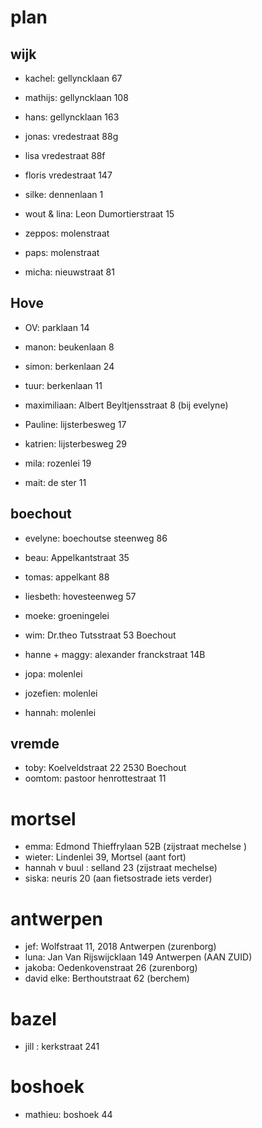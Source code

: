 # plan

## wijk

- kachel: gellyncklaan 67
- mathijs: gellyncklaan 108
- hans: gellyncklaan 163

- jonas: vredestraat 88g
- lisa vredestraat 88f
- floris vredestraat 147
- silke: dennenlaan 1

- wout & lina: Leon Dumortierstraat 15

- zeppos: molenstraat
- paps: molenstraat
- micha: nieuwstraat 81


## Hove

- OV: parklaan 14

- manon: beukenlaan 8
- simon: berkenlaan 24
- tuur: berkenlaan 11

- maximiliaan: Albert Beyltjensstraat 8 (bij evelyne)
- Pauline: lijsterbesweg 17
- katrien: lijsterbesweg 29

- mila: rozenlei 19
- mait: de ster 11


## boechout

- evelyne: boechoutse steenweg 86
- beau: Appelkantstraat 35
- tomas: appelkant 88

- liesbeth: hovesteenweg 57
- moeke: groeningelei
- wim: Dr.theo Tutsstraat 53 Boechout

- hanne + maggy: alexander franckstraat 14B

- jopa: molenlei
- jozefien: molenlei
- hannah: molenlei

## vremde

- toby: Koelveldstraat 22 2530 Boechout
- oomtom: pastoor henrottestraat 11

# mortsel

- emma: Edmond Thieffrylaan 52B (zijstraat mechelse )
- wieter: Lindenlei 39, Mortsel (aant fort)
- hannah v buul : selland 23 (zijstraat mechelse)
- siska: neuris 20 (aan fietsostrade iets verder)

# antwerpen

- jef: Wolfstraat 11, 2018 Antwerpen (zurenborg)
- luna: Jan Van Rijswijcklaan 149 Antwerpen (AAN ZUID)
- jakoba: Oedenkovenstraat 26 (zurenborg)
- david elke: Berthoutstraat 62 (berchem)

# bazel

- jill : kerkstraat 241

# boshoek

- mathieu: boshoek 44